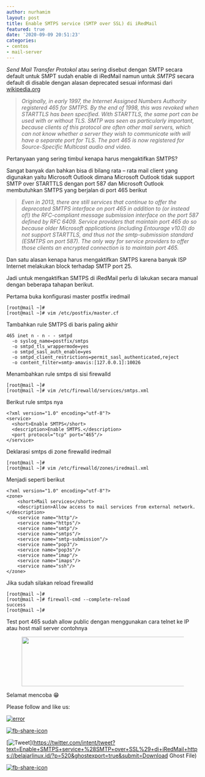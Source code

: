```yaml
---
author: nurhamim
layout: post
title: Enable SMTPS service (SMTP over SSL) di iRedMail
featured: true
date: '2020-09-09 20:51:23'
categories:
- centos
- mail-server
---
```


_Send Mail Transfer Protokol_ atau sering disebut dengan SMTP secara default untuk SMPT sudah enable di iRedMail namun untuk _SMTPS_ secara default di disable dengan alasan deprecated sesuai informasi dari [wikipedia.org](http://en.wikipedia.org/wiki/SMTPS)

> _Originally, in early 1997, the Internet Assigned Numbers Authority registered 465 for SMTPS. By the end of 1998, this was revoked when STARTTLS has been specified. With STARTTLS, the same port can be used with or without TLS. SMTP was seen as particularly important, because clients of this protocol are often other mail servers, which can not know whether a server they wish to communicate with will have a separate port for TLS. The port 465 is now registered for Source-Specific Multicast audio and video._

Pertanyaan yang sering timbul kenapa harus mengaktifkan SMTPS?

Sangat banyak dan bahkan bisa di bilang rata – rata mail client yang digunakan yaitu Microsoft Outlook dimana Microsoft Outlook tidak support SMTP over STARTTLS dengan port 587 dan Microsoft Outlook membutuhkan SMTPS yang berjalan di port 465 berikut

> _Even in 2013, there are still services that continue to offer the deprecated SMTPS interface on port 465 in addition to (or instead of!) the RFC-compliant message submission interface on the port 587 defined by RFC 6409. Service providers that maintain port 465 do so because older Microsoft applications (including Entourage v10.0) do not support STARTTLS, and thus not the smtp-submission standard (ESMTPS on port 587). The only way for service providers to offer those clients an encrypted connection is to maintain port 465._

Dan satu alasan kenapa harus mengaktifkan SMTPS karena banyak ISP Internet melakukan block terhadap SMTP port 25.

Jadi untuk mengaktifkan SMTPS di iRedMail perlu di lakukan secara manual dengan beberapa tahapan berikut.

Pertama buka konfigurasi master postfix iredmail

    [root@mail ~]#
    [root@mail ~]# vim /etc/postfix/master.cf

Tambahkan rule SMTPS di baris paling akhir

    465 inet n - n - - smtpd
      -o syslog_name=postfix/smtps
      -o smtpd_tls_wrappermode=yes
      -o smtpd_sasl_auth_enable=yes
      -o smtpd_client_restrictions=permit_sasl_authenticated,reject
      -o content_filter=smtp-amavis:[127.0.0.1]:10026

Menambahkan rule smtps di sisi firewalld

    [root@mail ~]#
    [root@mail ~]# vim /etc/firewalld/services/smtps.xml

Berikut rule smtps nya

    <?xml version="1.0" encoding="utf-8"?>
    <service>
      <short>Enable SMTPS</short>
      <description>Enable SMTPS.</description>
      <port protocol="tcp" port="465"/>
    </service>

Deklarasi smtps di zone firewalld iredmail

    [root@mail ~]#
    [root@mail ~]# vim /etc/firewalld/zones/iredmail.xml

Menjadi seperti berikut

    <?xml version="1.0" encoding="utf-8"?>
    <zone>
        <short>Mail services</short>
        <description>Allow access to mail services from external network.</description>
        <service name="http"/>
        <service name="https"/>
        <service name="smtp"/>
        <service name="smtps"/>
        <service name="smtp-submission"/>
        <service name="pop3"/>
        <service name="pop3s"/>
        <service name="imap"/>
        <service name="imaps"/>
        <service name="ssh"/>
    </zone>

Jika sudah silakan reload firewalld

    [root@mail ~]#
    [root@mail ~]# firewall-cmd --complete-reload
    success
    [root@mail ~]#

Test port 465 sudah allow public dengan menggunakan cara telnet ke IP atau host mail server contohnya

<figure class="wp-block-image size-large"><img loading="lazy" width="719" height="129" src="/content/images/wordpress/2020/09/test.png" alt="" class="wp-image-521" srcset="/content/images/wordpress/2020/09/test.png 719w, /content/images/wordpress/2020/09/test-300x54.png 300w" sizes="(max-width: 719px) 100vw, 719px"></figure>

Selamat mencoba 😁

Please follow and like us:

[![error](/wp-content/plugins/ultimate-social-media-icons/images/follow_subscribe.png)](https://api.follow.it/widgets/icon/VHc3d1lpVGdwRnE5QnV0eERCNUx5RCtvTTVoUkNYS3NNRmd5eVhlQW9tNXRHS3VTbGh6Y0NybkRJRS8zSGpjRDVZb1ZGMlNTSEpJYUpuZzZqNzdnd3VSN3dwM2VlQTF6ejJEaGV5UGRUbnlEcHFNd3luYTV4ZTZtUGowVWI2Q2x8M2kzdnBEeUIrUk5xOFI5TXZ3cHF3bFNQRkRJSGhUNGdrRFd0TlNtdE1OWT0=/OA==/)

[![fb-share-icon](/wp-content/plugins/ultimate-social-media-icons/images/visit_icons/fbshare_bck.png "Facebook Share")](https://www.facebook.com/sharer/sharer.php?u=https%3A%2F%2Fbelajarlinux.id%2F%3Fp%3D520%26ghostexport%3Dtrue%26submit%3DDownload+Ghost+File)

[![Tweet](/wp-content/plugins/ultimate-social-media-icons/images/visit_icons/en_US_Tweet.svg "Tweet")](https://twitter.com/intent/tweet?text=Enable+SMTPS+service+%28SMTP+over+SSL%29+di+iRedMail+https://belajarlinux.id/?p=520&ghostexport=true&submit=Download Ghost File)

[![fb-share-icon](/wp-content/plugins/ultimate-social-media-icons/images/share_icons/Pinterest_Save/en_US_save.svg "Pin Share")](#)

<!--kg-card-end: html-->